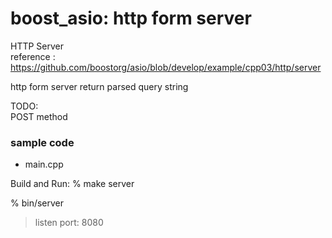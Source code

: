 boost_asio: http form server
===============

HTTP Server  
reference : https://github.com/boostorg/asio/blob/develop/example/cpp03/http/server

http form server
return parsed query string 

TODO:  
POST method  

### sample code
- main.cpp

Build and Run:
% make server

% bin/server
> listen port: 8080


